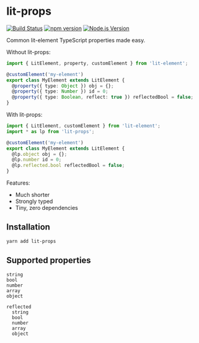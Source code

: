 # lit-props

[![Build Status](https://github.com/mgenware/lit-props/workflows/Build/badge.svg)](https://github.com/mgenware/lit-props/actions)
[![npm version](https://img.shields.io/npm/v/lit-props.svg?style=flat-square)](https://npmjs.com/package/lit-props)
[![Node.js Version](http://img.shields.io/node/v/lit-props.svg?style=flat-square)](https://nodejs.org/en/)

Common lit-element TypeScript properties made easy.

Without lit-props:

```ts
import { LitElement, property, customElement } from 'lit-element';

@customElement('my-element')
export class MyElement extends LitElement {
  @property({ type: Object }) obj = {};
  @property({ type: Number }) id = 0;
  @property({ type: Boolean, reflect: true }) reflectedBool = false;
}
```

With lit-props:

```ts
import { LitElement, customElement } from 'lit-element';
import * as lp from 'lit-props';

@customElement('my-element')
export class MyElement extends LitElement {
  @lp.object obj = {};
  @lp.number id = 0;
  @lp.reflected.bool reflectedBool = false;
}
```

Features:

- Much shorter
- Strongly typed
- Tiny, zero dependencies

## Installation

```sh
yarn add lit-props
```

## Supported properties

```
string
bool
number
array
object

reflected
  string
  bool
  number
  array
  object
```
